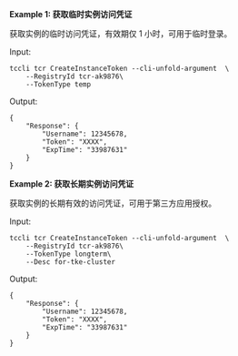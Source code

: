 **Example 1: 获取临时实例访问凭证**

获取实例的临时访问凭证，有效期仅 1 小时，可用于临时登录。

Input: 

```
tccli tcr CreateInstanceToken --cli-unfold-argument  \
    --RegistryId tcr-ak9876\
    --TokenType temp
```

Output: 
```
{
    "Response": {
        "Username": 12345678,
        "Token": "XXXX",
        "ExpTime": "33987631"
    }
}
```

**Example 2: 获取长期实例访问凭证**

获取实例的长期有效的访问凭证，可用于第三方应用授权。

Input: 

```
tccli tcr CreateInstanceToken --cli-unfold-argument  \
    --RegistryId tcr-ak9876\
    --TokenType longterm\
    --Desc for-tke-cluster
```

Output: 
```
{
    "Response": {
        "Username": 12345678,
        "Token": "XXXX",
        "ExpTime": "33987631"
    }
}
```

